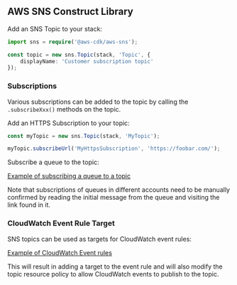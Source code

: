 ## AWS SNS Construct Library

Add an SNS Topic to your stack:

```ts
import sns = require('@aws-cdk/aws-sns');

const topic = new sns.Topic(stack, 'Topic', {
    displayName: 'Customer subscription topic'
});
```

### Subscriptions

Various subscriptions can be added to the topic by calling the `.subscribeXxx()` methods on the
topic.

Add an HTTPS Subscription to your topic:

```ts
const myTopic = new sns.Topic(stack, 'MyTopic');

myTopic.subscribeUrl('MyHttpsSubscription', 'https://foobar.com/');
```

Subscribe a queue to the topic:

[Example of subscribing a queue to a topic](test/integ.sns-sqs.lit.ts)

Note that subscriptions of queues in different accounts need to be manually confirmed by
reading the initial message from the queue and visiting the link found in it.

### CloudWatch Event Rule Target

SNS topics can be used as targets for CloudWatch event rules:

[Example of CloudWatch Event rules](examples/sns-codecommit-event-rule-target.lit.ts)

This will result in adding a target to the event rule and will also modify
the topic resource policy to allow CloudWatch events to publish to the topic.
